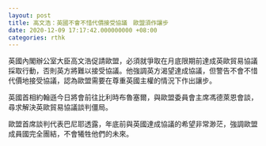 ```yaml
---
layout: post
title: 高文浩：英國不會不惜代價接受協議　歐盟須作讓步
date: 2020-12-09 17:17:42.000000000 +08:00
categories: rthk
---
```


英國內閣辦公室大臣高文浩促請歐盟，必須就爭取在月底限期前達成英歐貿易協議採取行動，否則英方將難以接受協議。他強調英方渴望達成協議，但警告不會不惜代價地接受協議，認為歐盟需要在尊重英國主權的情況下作出讓步。

英國首相約翰遜今日將會前往比利時布魯塞爾，與歐盟委員會主席馮德萊恩會談，尋求解決英歐貿易協議談判僵局。

歐盟首席談判代表巴尼耶透露，年底前與英國達成協議的希望非常渺茫，強調歐盟成員國完全團結，不會犧牲他們的未來。
